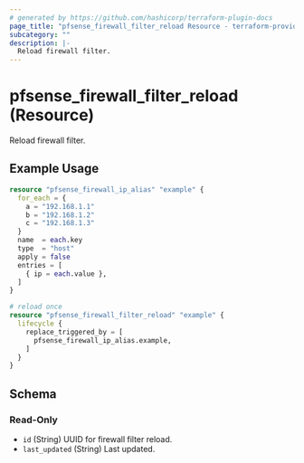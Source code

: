```yaml
---
# generated by https://github.com/hashicorp/terraform-plugin-docs
page_title: "pfsense_firewall_filter_reload Resource - terraform-provider-pfsense"
subcategory: ""
description: |-
  Reload firewall filter.
---
```


# pfsense_firewall_filter_reload (Resource)

Reload firewall filter.

## Example Usage

```terraform
resource "pfsense_firewall_ip_alias" "example" {
  for_each = {
    a = "192.168.1.1"
    b = "192.168.1.2"
    c = "192.168.1.3"
  }
  name  = each.key
  type  = "host"
  apply = false
  entries = [
    { ip = each.value },
  ]
}

# reload once
resource "pfsense_firewall_filter_reload" "example" {
  lifecycle {
    replace_triggered_by = [
      pfsense_firewall_ip_alias.example,
    ]
  }
}
```

<!-- schema generated by tfplugindocs -->
## Schema

### Read-Only

- `id` (String) UUID for firewall filter reload.
- `last_updated` (String) Last updated.
